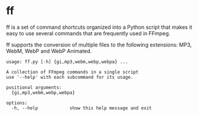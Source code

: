 # ff

ff is a set of command shortcuts organized into a Python script that makes it easy to use several commands that are frequently used in FFmpeg.

ff supports the conversion of multiple files to the following extensions: MP3, WebM, WebP and WebP Animated.

```plaintext
usage: ff.py [-h] {gi,mp3,webm,webp,webpa} ...

A collection of FFmpeg commands in a single script
use '--help' with each subcommand for its usage.

positional arguments:
  {gi,mp3,webm,webp,webpa}

options:
  -h, --help            show this help message and exit
```
